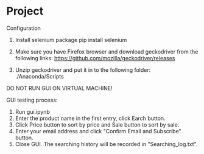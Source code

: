 # Project
Configuration

1. Install selenium package
pip install selenium

2. Make sure you have Firefox browser and download geckodriver from the following links:
https://github.com/mozilla/geckodriver/releases

3. Unzip geckodriver and put it in to the following folder:
./Anaconda/Scripts

  DO NOT RUN GUI ON VIRTUAL MACHINE!
  
  GUI testing process:
1. Run gui.ipynb
2. Enter the product name in the first entry, click Earch button.
3. Click Price button to sort by price and Sale button to sort by sale.
4. Enter your email address and click "Confirm Email and Subscribe" button.
5. Close GUI. The searching history will be recorded in "Searching_log.txt". 

